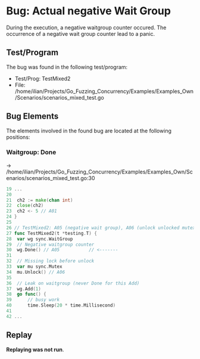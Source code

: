 # Bug: Actual negative Wait Group

During the execution, a negative waitgroup counter occured.
The occurrence of a negative wait group counter lead to a panic.

## Test/Program
The bug was found in the following test/program:

- Test/Prog: TestMixed2
- File: /home/ilian/Projects/Go_Fuzzing_Concurrency/Examples/Examples_Own/Scenarios/scenarios_mixed_test.go

## Bug Elements
The elements involved in the found bug are located at the following positions:

###  Waitgroup: Done
-> /home/ilian/Projects/Go_Fuzzing_Concurrency/Examples/Examples_Own/Scenarios/scenarios_mixed_test.go:30
```go
19 ...
20 
21 	ch2 := make(chan int)
22 	close(ch2)
23 	ch2 <- 5 // A01
24 }
25 
26 // TestMixed2: A05 (negative wait group), A06 (unlock unlocked mutex) & L09 (waitgroup leak)
27 func TestMixed2(t *testing.T) {
28 	var wg sync.WaitGroup
29 	// Negative waitgroup counter
30 	wg.Done() // A05           // <-------
31 
32 	// Missing lock before unlock
33 	var mu sync.Mutex
34 	mu.Unlock() // A06
35 
36 	// Leak on waitgroup (never Done for this Add)
37 	wg.Add(1)
38 	go func() {
39 		// busy work
40 		time.Sleep(20 * time.Millisecond)
41 
42 ...
```


## Replay
**Replaying was not run**.

